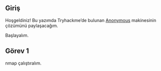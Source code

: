## Giriş

Hoşgeldiniz! Bu yazımda Tryhackme’de bulunan <a href="https://tryhackme.com/room/anonymous">Anonymous</a> makinesinin çözümünü paylaşacağım.

Başlayalım.

## Görev 1

nmap çalıştıralım.

```


```
